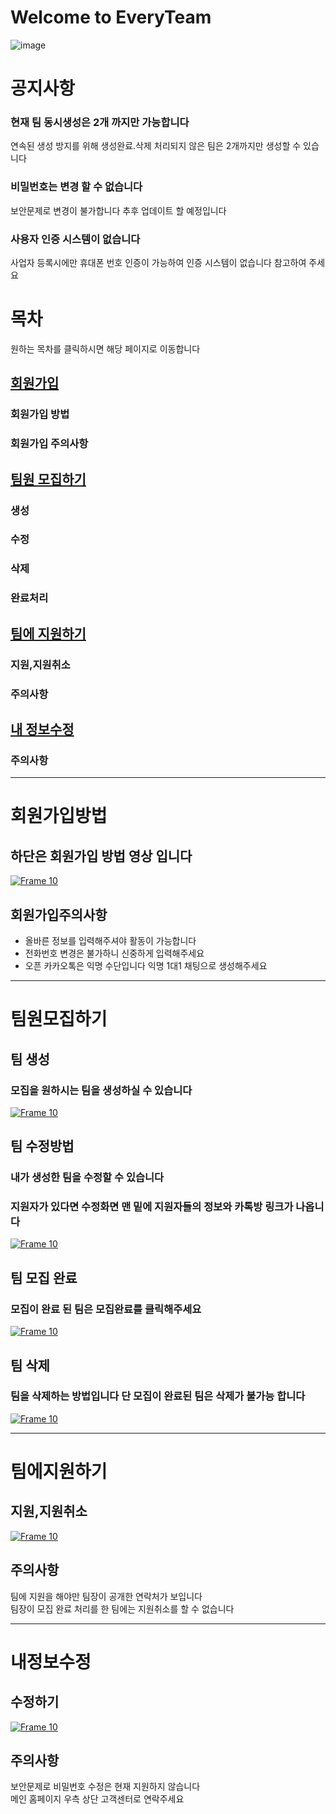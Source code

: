 # Welcome to EveryTeam 
![image](https://user-images.githubusercontent.com/75231868/128675948-a0ed42e1-b44a-420e-a413-deb7bd0a7e65.png)
# 공지사항
### 현재 팀 동시생성은 2개 까지만 가능합니다
연속된 생성 방지를 위해 생성완료.삭제 처리되지 않은 팀은 2개까지만 생성할 수 있습니다  
### 비밀번호는 변경 할 수 없습니다 
보안문제로 변경이 불가합니다 추후 업데이트 할 예정입니다  
### 사용자 인증 시스템이 없습니다  
사업자 등록시에만 휴대폰 번호 인증이 가능하여 인증 시스템이 없습니다 참고하여 주세요  

# 목차
원하는 목차를 클릭하시면 해당 페이지로 이동합니다  
## [회원가입](#회원가입방법)
### 회원가입 방법
### 회원가입 주의사항
## [팀원 모집하기](#팀원모집하기)
### 생성
### 수정
### 삭제
### 완료처리
## [팀에 지원하기](#팀에지원하기)
### 지원,지원취소
### 주의사항
## [내 정보수정](#내정보수정) 
### 
### 주의사항
<hr>

# 회원가입방법
## 하단은 회원가입 방법 영상 입니다 
[![Frame 10](https://user-images.githubusercontent.com/75231868/128814204-bbd222f9-b7e9-44c3-8a01-d6878685c990.png)](https://youtu.be/El2cp7IRDZs)



## 회원가입주의사항 
- 올바른 정보를 입력해주셔야 활동이 가능합니다  
- 전화번호 변경은 불가하니 신중하게 입력해주세요  
- 오픈 카카오톡은 익명 수단입니다 익명 1대1 채팅으로 생성해주세요 
<hr>


# 팀원모집하기
## 팀 생성
### 모집을 원하시는 팀을 생성하실 수 있습니다  
[![Frame 10](https://user-images.githubusercontent.com/75231868/128814204-bbd222f9-b7e9-44c3-8a01-d6878685c990.png)](https://youtu.be/TsF3mJ2cfd8)
 
## 팀 수정방법 
### 내가 생성한 팀을 수정할 수 있습니다  
### 지원자가 있다면 수정화면 맨 밑에 지원자들의 정보와 카톡방 링크가 나옵니다

[![Frame 10](https://user-images.githubusercontent.com/75231868/128814204-bbd222f9-b7e9-44c3-8a01-d6878685c990.png)](https://youtu.be/Nl59vooIGtY)
## 팀 모집 완료
### 모집이 완료 된 팀은 모집완료를 클릭해주세요  

[![Frame 10](https://user-images.githubusercontent.com/75231868/128814204-bbd222f9-b7e9-44c3-8a01-d6878685c990.png)](https://youtu.be/H1DyumHmw_g)
## 팀 삭제 
### 팀을 삭제하는 방법입니다 단 모집이 완료된 팀은 삭제가 불가능 합니다

[![Frame 10](https://user-images.githubusercontent.com/75231868/128814204-bbd222f9-b7e9-44c3-8a01-d6878685c990.png)](https://youtu.be/u70sMe7fPNY)
<hr>


# 팀에지원하기  
## 지원,지원취소
[![Frame 10](https://user-images.githubusercontent.com/75231868/128814204-bbd222f9-b7e9-44c3-8a01-d6878685c990.png)](https://youtu.be/7yKpDSESoMI)

## 주의사항  
팀에 지원을 해야만 팀장이 공개한 연락처가 보입니다  
팀장이 모집 완료 처리를 한 팀에는 지원취소를 할 수 없습니다
<hr>


# 내정보수정  
## 수정하기
[![Frame 10](https://user-images.githubusercontent.com/75231868/128814204-bbd222f9-b7e9-44c3-8a01-d6878685c990.png)](https://youtu.be/ZwcuLtmwGi8)

## 주의사항
보안문제로 비밀번호 수정은 현재 지원하지 않습니다  
메인 홈페이지 우측 상단 고객센터로 연락주세요  
